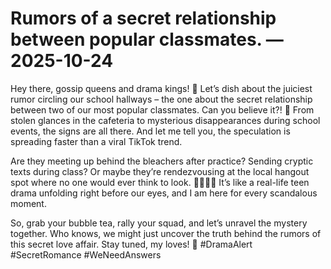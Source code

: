 # Rumors of a secret relationship between popular classmates. — 2025-10-24

Hey there, gossip queens and drama kings! 🌟 Let’s dish about the juiciest rumor circling our school hallways – the one about the secret relationship between two of our most popular classmates. Can you believe it?! 👀 From stolen glances in the cafeteria to mysterious disappearances during school events, the signs are all there. And let me tell you, the speculation is spreading faster than a viral TikTok trend.

Are they meeting up behind the bleachers after practice? Sending cryptic texts during class? Or maybe they’re rendezvousing at the local hangout spot where no one would ever think to look. 🕵️‍♀️🕵️‍♂️ It’s like a real-life teen drama unfolding right before our eyes, and I am here for every scandalous moment.

So, grab your bubble tea, rally your squad, and let’s unravel the mystery together. Who knows, we might just uncover the truth behind the rumors of this secret love affair. Stay tuned, my loves! 💋 #DramaAlert #SecretRomance #WeNeedAnswers